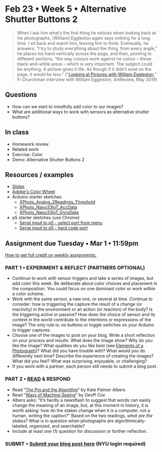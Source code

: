 # Feb 23 • Week 5 • Alternative Shutter Buttons 2

>When I ask him what’s the first thing he notices when looking back at his photographs, [William] Eggleston again says nothing for a long time. I sit back and watch him, leaving him to think. Eventually, he answers, “I try to study everything about the thing, from every angle,” he places his hand vertically across the page, and then, pointing to different sections, “the way colours work against no colour – those black-and-white areas – which is very important. The subject could be anything. A picture gives it life. As though if it didn’t exist on the page, it would be less.” ("[Looking at Pictures with William Eggleston](https://artreview.com/ar-may-2019-feature-william-eggleston/)," Fi Churchman interview with William Eggleston, ArtReview, May 2019)

## Questions
- How can we start to mindfully add color to our images?
- What are additional ways to work with sensors as alternative shutter buttons?

## In class
- Homework review
- Related work
- Exercise: Color
- Demo: Alternative Shutter Buttons 2

## Resources / examples
- [Slides](https://drive.google.com/drive/u/0/folders/1YZtWK03TXGCoGmy7WeQYF-BBulZFAbHA)
- [Adobe's Color Wheel](https://color.adobe.com/create/color-wheel)
- Arduino starter sketches
    - [XPhoto_Analog_2Readings_Threshold](https://github.com/ellennickles/xphoto-s22/blob/main/schedule-assignments/week5/XPhoto_Analog_2Readings_Threshold.ino)
    - [XPhoto_Nano33IoT_AccData](https://github.com/ellennickles/xphoto-s22/blob/main/schedule-assignments/week5/XPhoto_Nano33IoT_AccData.ino)
    - [XPhoto_Nano33IoT_GyroData](https://github.com/ellennickles/xphoto-s22/blob/main/schedule-assignments/week5/XPhoto_Nano33IoT_GyroData.ino)
- p5 starter sketches (use Chrome) 
    - [Serial input to p5 - select port from menu](https://editor.p5js.org/enickles/sketches/Kn2UqZsFg)
    - [Serial input to p5 - hard code port](https://editor.p5js.org/enickles/sketches/TZ6GoIpxI)

## Assignment due Tuesday • Mar 1 • 11:59pm

[How to get full credit on weekly assignments.](https://github.com/ellennickles/xphoto-s23#overview-of-assignments)

### PART 1 • EXPERIMENT & REFLECT (PARTNERS OPTIONAL)
- Continue to work with sensor triggers and take a series of images, but add color this week. Be deliberate about color choices and placement in the composition. You could focus on one dominant color or work within a color scheme. 
- Work with the same sensor, a new one, or several at time. Continue to consider: how is triggering the capture the result of a change (or inactivity) in the environment or an action (or reaction) of the body? Is the triggering active or passive? How does the choice of sensor and its context in the world contribute to the intentions or expressions of the image? The only rule is: no buttons or toggle switches on your Arduino to trigger captures.
- Choose one of the images to post on your blog. Write a short reflection on your process and results. What does the image show? Why do you like the image? What qualities do you like best (see [Elements of a Photograph](https://github.com/ellennickles/xphoto-s22/blob/main/resources/photograph-elements.md))? What did you have trouble with? What would you do differently next time? Describe the experience of creating the images? What did you feel? What was surprising, enjoyable, or challenging?
- If you work with a partner, each person still needs to submit a blog post.

### PART 2 • [READ](https://drive.google.com/drive/u/0/folders/1YZtWK03TXGCoGmy7WeQYF-BBulZFAbHA) & RESPOND
- Read “[The Pig and the Algorithm](https://circulationexchange.org/articles/Pig_and_Algorithm.html)” by Kate Palmer Albers  
- Read "[Ways of Machine Seeing](https://unthinking.photography/articles/ways-of-machine-seeing)" by Geoff Cox
- Albers asks: “It’s hardly a newsflash to suggest that words can easily change the meaning of an image, but, at this moment in history, it is worth asking: how do the stakes change when it is a computer, not a human, writing the caption?” Based on the two readings, *what are the stakes?* What is in question when photographs are algorithmically-labeled, organized, and searchable?
- Include at least one (1) question for discussion or further reflection. 

### SUBMIT • [Submit your blog post here](https://forms.gle/JfwCTv7JqkieZ8yz8) (NYU login required)
